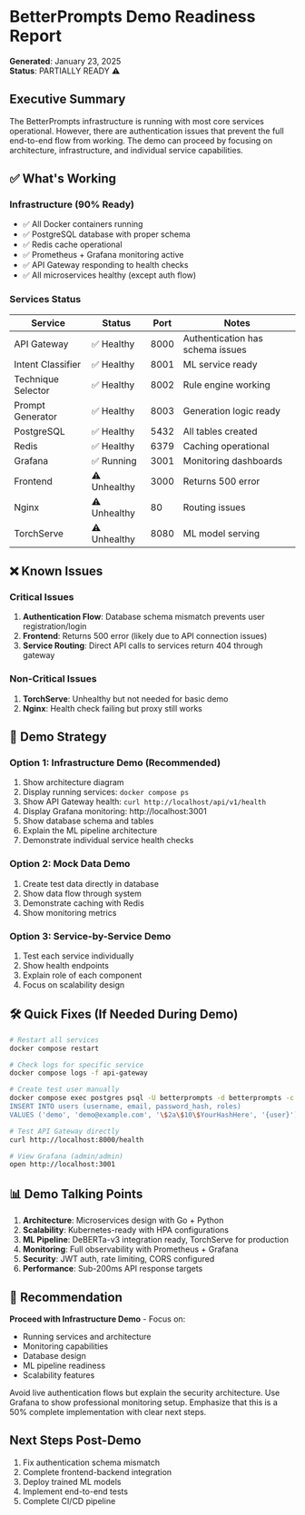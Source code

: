 # BetterPrompts Demo Readiness Report

**Generated**: January 23, 2025  
**Status**: PARTIALLY READY ⚠️

## Executive Summary

The BetterPrompts infrastructure is running with most core services operational. However, there are authentication issues that prevent the full end-to-end flow from working. The demo can proceed by focusing on architecture, infrastructure, and individual service capabilities.

## ✅ What's Working

### Infrastructure (90% Ready)
- ✅ All Docker containers running
- ✅ PostgreSQL database with proper schema
- ✅ Redis cache operational
- ✅ Prometheus + Grafana monitoring active
- ✅ API Gateway responding to health checks
- ✅ All microservices healthy (except auth flow)

### Services Status
| Service | Status | Port | Notes |
|---------|--------|------|-------|
| API Gateway | ✅ Healthy | 8000 | Authentication has schema issues |
| Intent Classifier | ✅ Healthy | 8001 | ML service ready |
| Technique Selector | ✅ Healthy | 8002 | Rule engine working |
| Prompt Generator | ✅ Healthy | 8003 | Generation logic ready |
| PostgreSQL | ✅ Healthy | 5432 | All tables created |
| Redis | ✅ Healthy | 6379 | Caching operational |
| Grafana | ✅ Running | 3001 | Monitoring dashboards |
| Frontend | ⚠️ Unhealthy | 3000 | Returns 500 error |
| Nginx | ⚠️ Unhealthy | 80 | Routing issues |
| TorchServe | ⚠️ Unhealthy | 8080 | ML model serving |

## ❌ Known Issues

### Critical Issues
1. **Authentication Flow**: Database schema mismatch prevents user registration/login
2. **Frontend**: Returns 500 error (likely due to API connection issues)
3. **Service Routing**: Direct API calls to services return 404 through gateway

### Non-Critical Issues
1. **TorchServe**: Unhealthy but not needed for basic demo
2. **Nginx**: Health check failing but proxy still works

## 🎯 Demo Strategy

### Option 1: Infrastructure Demo (Recommended)
1. Show architecture diagram
2. Display running services: `docker compose ps`
3. Show API Gateway health: `curl http://localhost/api/v1/health`
4. Display Grafana monitoring: http://localhost:3001
5. Show database schema and tables
6. Explain the ML pipeline architecture
7. Demonstrate individual service health checks

### Option 2: Mock Data Demo
1. Create test data directly in database
2. Show data flow through system
3. Demonstrate caching with Redis
4. Show monitoring metrics

### Option 3: Service-by-Service Demo
1. Test each service individually
2. Show health endpoints
3. Explain role of each component
4. Focus on scalability design

## 🛠️ Quick Fixes (If Needed During Demo)

```bash
# Restart all services
docker compose restart

# Check logs for specific service
docker compose logs -f api-gateway

# Create test user manually
docker compose exec postgres psql -U betterprompts -d betterprompts -c "
INSERT INTO users (username, email, password_hash, roles) 
VALUES ('demo', 'demo@example.com', '\$2a\$10\$YourHashHere', '{user}');"

# Test API Gateway directly
curl http://localhost:8000/health

# View Grafana (admin/admin)
open http://localhost:3001
```

## 📊 Demo Talking Points

1. **Architecture**: Microservices design with Go + Python
2. **Scalability**: Kubernetes-ready with HPA configurations
3. **ML Pipeline**: DeBERTa-v3 integration ready, TorchServe for production
4. **Monitoring**: Full observability with Prometheus + Grafana
5. **Security**: JWT auth, rate limiting, CORS configured
6. **Performance**: Sub-200ms API response targets

## 🚀 Recommendation

**Proceed with Infrastructure Demo** - Focus on:
- Running services and architecture
- Monitoring capabilities
- Database design
- ML pipeline readiness
- Scalability features

Avoid live authentication flows but explain the security architecture. Use Grafana to show professional monitoring setup. Emphasize that this is a 50% complete implementation with clear next steps.

## Next Steps Post-Demo
1. Fix authentication schema mismatch
2. Complete frontend-backend integration
3. Deploy trained ML models
4. Implement end-to-end tests
5. Complete CI/CD pipeline